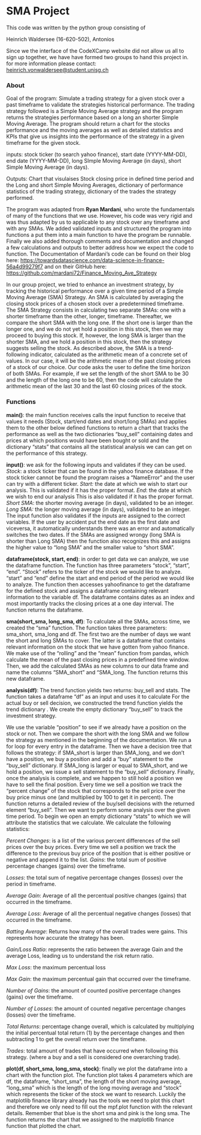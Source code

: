 # SMA Project

This code was written by the python group consisting of 

Heinrich Waldersee (16-620-502), Antonios

Since we the interface of the CodeXCamp website did not allow us all to sign up together, we have have formed two groups to hand this project in. for more information please contact: heinrich.vonwaldersee@student.unisg.ch

### About

Goal of the program: Simulate a trading strategy for a given stock over a past timeframe to validate the strategies historical performance. The trading strategy followed is a Simple Moving Average strategy and the program returns the strategies performance based on a long an shorter Simple Moving Average. The program should return a chart for the stocks performance and the moving averages as well as detailed statistics and KPIs that give us insights into the performance of the strategy in a given timeframe for the given stock.

inputs: stock ticker (to search yahoo finance), 
        start date (YYYY-MM-DD), 
        end date (YYYY-MM-DD), 
        long SImple Moving Average (in days), 
        short Simple Moving Average (in days).
        
Outputs: Chart that visulaises Stock closing price in defined time period and the Long and short Simple Moving Averages,
         dictionary of performance statistics of the trading strategy, 
         dictionary of the trades the strategy performed.

The program was adapted from **Ryan Mardani**, who wrote the fundamentals of many of the functions that we use. However, his code was very rigid and was thus adapted by us to applicable to any stock over any timeframe and with any SMAs. We added validated inputs and structured the program into functions a put them into a main function to have the program be runnable. Finally we also added thorough comments and documentation and changed a few calculations and outputs to better address how we expect the code to function. 
The Documentation of Mardani’s code can be found on their blog here: 
https://towardsdatascience.com/data-science-in-finance-56a4d99279f7 
and on their GitHub here: https://github.com/mardani72/Finance_Moving_Ave_Strategy

In our group project, we tried to enhance an investment strategy, by tracking the historical performance over a given time period of a Simple Moving Average (SMA) Strategy. An SMA is calculated by averaging the closing stock prices of a chosen stock over a predetermined timeframe.
The SMA Strategy consists in calculating two separate SMAs: one with a shorter timeframe than the other, longer, timeframe. Thereafter, we compare the short SMA with the long one. If the short one is larger than the longer one, and we do not yet hold a position in this stock, then we may proceed to buying this stock. If, however, the long SMA is larger  than the shorter SMA, and we hold a position in this stock, then the strategy suggests selling the stock.
As described above, the SMA is a trend-following indicator, calculated as the arithmetic mean of a concrete set of values. In our case, it will be the arithmetic mean of the past closing prices of a stock of our choice. Our code asks the user to define the time horizon of both SMAs. For example, if we set the length of the short SMA to be 30 and the length of the long one to be 60, then the code will calculate the arithmetic mean of the last 30 and the last 60 closing prices of the stock. 

### Functions

**main()**: the main function receives calls the input function to receive that values it needs (Stock, start/end dates and short/long SMAs) and applies them to the other below defined functions to return a chart that tracks the performance as well as the two dictionaries “buy_sell” containing dates and prices at which positions would have been bought or sold and the dictionary “stats” that contains all the statistical analysis we can can get on the performance of this strategy. 

**input()**: we ask for the following inputs and validates if they can be used.
  _Stock_: a stock ticker that can be found in the yahoo finance database. If the stock ticker cannot be found the program raises a “NameError” and the user can try with a different ticker.
  _Start:_ the date at which we wish to start our analysis. This is validated if it has the proper format.
  _End_: the date at which we wish to end our analysis This is also validated if it has the proper format.
  _Short SMA_: the shorter moving average (in days), validated to be an integer.
 _Long SMA:_ the longer moving average (in days), validated to be an integer.
The input function also validates if the inputs are assigned to the correct variables. If the user by accident put the end date as the first date and viceversa, it automatically understands there was an error and automatically switches the two dates. If the SMAs are assigned wrongy (long SMA is shorter than Long SMA) then the function also recognizes this and assigns the higher value to “long SMA” and the smaller value to “short SMA”. 

**dataframe(stock, start, end)**: in order to get data we can analyze, we use the dataframe function.  The function has three parameters “stock”, “start”, “end”. “Stock” refers to the ticker of the stock we would like to analyze. “start” and “end” define the start and end period of the period we would like to analyze. The function then accesses yahoofinance to get the dataframe for the defined stock and assigns a dataframe containing relevant information to the variable df. The dataframe contains dates as an index and most importantly tracks the closing prices at a one day interval. The function returns the dataframe.

**sma(short_sma, long_sma, df)**: To calculate all the SMAs, across time, we created the “sma” function. The function takes three parameters: sma_short, sma_long and df. The first two are the number of days we want the short and long SMAs to cover. The latter is a dataframe that contains relevant information on the stock that we have gotten from yahoo finance. We make use of the “rolling” and the “mean” function from pandas, which calculate the mean of the past closing prices in a predefined time window. Then, we add the calculated SMAs as new columns to our data frame and name the columns “SMA_short” and “SMA_long. The function returns this new dataframe.

**analysis(df)**: The trend function yields two returns: buy_sell and stats. The function takes a dataframe “df” as an input and uses it to calculate For the actual buy or sell decision, we constructed the trend function yields the trend dictionary . We create the empty dictionary “buy_sell” to track the investment strategy. 

We use the variable “position” to see if we already have a position on the stock or not. Then we compare the short with the long SMA and we follow the strategy as mentioned in the beginning of the documentation. We run a for loop for every entry in the dataframe. Then we have a decision tree that follows the strategy: if SMA_short is larger than SMA_long, and we don’t have a position, we buy a position and add a “buy” statement to the “buy_sell”  dictionary. If SMA_long is larger or equal to SMA_short, and we hold a position, we issue a sell statement to the “buy_sell” dictionary. Finally, once the analysis is complete, and we happen to still hold a position we have to sell the final position. Every time we sell a position we track the “percent change” of the stock that corresponds to the sell price over the buy price minus one (and multiplied by 100 to get it in percent). The function returns a detailed review of the buy/sell decisions with the returned element “buy_sell”.
Then we want to perform some analysis over the given time period. To begin we open an empty dictionary “stats” to which we will attribute the statistics that we calculate. We calculate the following statistics:

  _Percent Changes_: is a list of the various percent differences of the sell prices over the buy prices. Every time we sell a position we track the difference to the previous buy price of the position that is either positive or negative and append it to the list.
  _Gains_: the total sum of positive percentage changes (gains) over the timeframe.
  
  _Losses_: the total sum of negative percentage changes (losses) over the period in timeframe.
  
  _Average Gain_: Average of all the percentual positive changes (gains) that occurred in the timeframe.
  
  _Average Loss_: Average of all the percentual negative changes (losses) that occurred in the timeframe.
  
  _Batting Average_: Returns how many of the overall trades were gains. This represents how accurate the strategy has been. 
  
  _Gain/Loss Ratio_: represents the ratio between the average Gain and the average Loss, leading us to understand the risk return ratio. 
  
  _Max Loss_: the maximum percentual loss
  
  _Max Gain_: the maximum percentual gain that occurred over the timeframe.
  
  _Number of Gains_: the amount of counted positive percentage changes (gains) over the timeframe.
  
  _Number of Losses_: the amount of counted negative percentage changes (losses) over the timeframe.
  
  _Total Returns_: percentage change overall, which is calculated by multiplying the initial percentual total return (1) by the percentage changes and then subtracting 1 to get the overall return over the timeframe.
  
  _Trades_: total amount of trades that have occurred when following this strategy. (where a buy and a sell is considered one overarching trade). 

**plot(df, short_sma, long_sma, stock)**: finally we plot the dataframe into a chart with the function plot. The function plot takes 4 parameters which are df, the dataframe, “short_sma”, the length of the short moving average, “long_sma” which is the length of the long moving average and “stock” which represents the ticker of the stock we want to research. Luckily the matplotlib finance library already has the tools we need to plot this chart and therefore we only need to fill out the mpf.plot function with the relevant details. Remember that blue is the short sma and pink is the long sma. The function returns the chart that we assigned to the matplotlib finance function that plotted the chart. 


 
 




